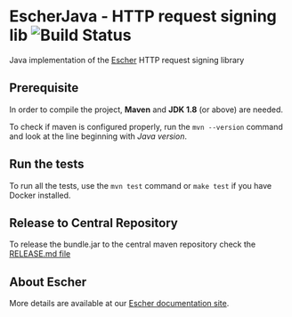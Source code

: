 EscherJava - HTTP request signing lib ![Build Status](https://github.com/emartech/escher-java/actions/workflows/java.yml/badge.svg)
=====================================

Java implementation of the [Escher](https://github.com/emartech/escher) HTTP request signing library

Prerequisite
------------

In order to compile the project, **Maven** and **JDK 1.8** (or above) are needed.

To check if maven is configured properly, run the `mvn --version` command and look at the line beginning with *Java version*.

Run the tests
-------------

To run all the tests, use the `mvn test` command or `make test` if you have Docker installed.

Release to Central Repository
-------------

To release the bundle.jar to the central maven repository check the [RELEASE.md file](./RELEASE.md)

About Escher
------------

More details are available at our [Escher documentation site](http://escherauth.io/).
